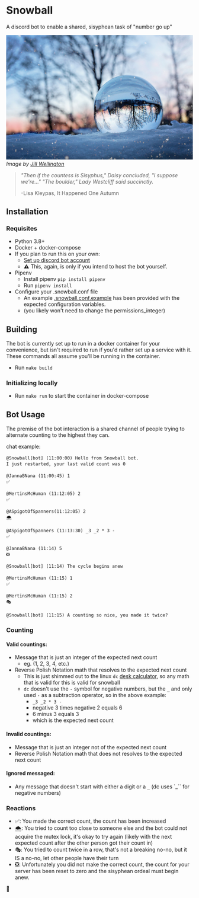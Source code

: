 # Snowball

A discord bot to enable a shared, sisyphean task of "number go up"

![](assets/crystal-ball-4006971_1920.jpg)
_Image by [Jill Wellington][image-credit]_

> _"Then if the countess is Sisyphus," Daisy concluded, "I suppose we're..."
> "The boulder," Lady Westcliff said succinctly._
>
> -Lisa Kleypas, It Happened One Autumn 

## Installation

### Requisites

* Python 3.8+
* Docker + docker-compose
* If you plan to run this on your own:
    * [Set up discord bot account][discord-bot]
    * :warning: This, again, is only if you intend to host the bot yourself.
* Pipenv
    * Install pipenv `pip install pipenv`
    * Run `pipenv install`
* Configure your .snowball.conf file
    * An example [.snowball.conf.example](./.snowball.conf.example) has been provided with the expected configuration variables.
    * (you likely won't need to change the permissions_integer)

## Building

The bot is currently set up to run in a docker container for your convenience, but isn't required to run if you'd rather set up a service with it. These commands all assume you'll be running in the container.

*  Run `make build`

### Initializing locally

* Run `make run` to start the container in docker-compose

## Bot Usage

The premise of the bot interaction is a shared channel of people trying to alternate counting to the highest they can.

chat example:

```
@Snowball[bot] (11:00:00) Hello from Snowball bot.
I just restarted, your last valid count was 0

@JannaBNana (11:00:45) 1
✅

@MertinsMcHuman (11:12:05) 2
✅

@ASpigotOfSpanners(11:12:05) 2
🌨

@ASpigotOfSpanners (11:13:30) _3 _2 * 3 -
✅

@JannaBNana (11:14) 5
❎

@Snowball[bot] (11:14) The cycle begins anew

@MertinsMcHuman (11:15) 1
✅

@MertinsMcHuman (11:15) 2
🎭

@Snowball[bot] (11:15) A counting so nice, you made it twice?
```

### Counting

#### Valid countings:

* Message that is just an integer of the expected next count
    * eg. (1, 2, 3, 4, etc.)
* Reverse Polish Notation math that resolves to the expected next count
    * This is just shimmed out to the linux `dc` [desk calculator][desk-calculator], so any math that is valid for this is valid for snowball
    * `dc` doesn't use the `-` symbol for negative numbers, but the `_`  and only used `-` as a subtraction operator, so in the above example:
        * `_3 _2 * 3 -`
        * negative 3 times negative 2 equals 6
        * 6 minus 3 equals 3
        * which is the expected next count


#### Invalid countings:

* Message that is just an integer not of the expected next count
* Reverse Polish Notation math that does not resolves to the expected next count

#### Ignored messaged:

* Any message that doesn't start with either a digit or a `_` (dc uses `_`` for negative numbers)

### Reactions

* ✅: You made the correct count, the count has been increased
* 🌨: You tried to count too close to someone else and the bot could not acquire the mutex lock, it's okay to try again (likely with the next expected count after the other person got their count in)
* 🎭: You tried to count twice in a row, that's not a breaking no-no, but it IS a no-no, let other people have their turn
* ❎: Unfortunately you did not make the correct count, the count for your server has been reset to zero and the sisyphean ordeal must begin anew.

💜


[image-credit]: https://pixabay.com/users/jillwellington-334088/
[desk-calculator]: https://www.gnu.org/software/bc/manual/dc-1.05/html_mono/dc.html#SEC1
[discord-bot]: https://discordpy.readthedocs.io/en/latest/discord.html
